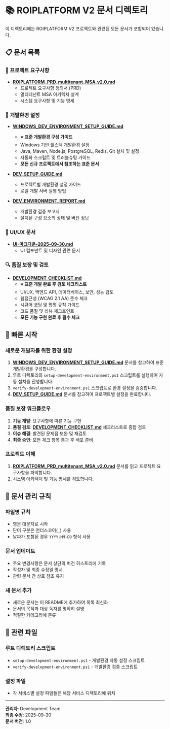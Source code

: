 # 📚 ROIPLATFORM V2 문서 디렉토리

이 디렉토리에는 ROIPLATFORM V2 프로젝트와 관련된 모든 문서가 포함되어 있습니다.

## 📋 문서 목록

### 🎯 프로젝트 요구사항
- **[ROIPLATFORM_PRD_multitenant_MSA_v2.0.md](./ROIPLATFORM_PRD_multitenant_MSA_v2.0.md)**
  - 프로젝트 요구사항 정의서 (PRD)
  - 멀티테넌트 MSA 아키텍처 설계
  - 시스템 요구사항 및 기능 명세

### 🔧 개발환경 설정
- **[WINDOWS_DEV_ENVIRONMENT_SETUP_GUIDE.md](./WINDOWS_DEV_ENVIRONMENT_SETUP_GUIDE.md)**
  - **⭐ 표준 개발환경 구성 가이드**
  - Windows 기반 풀스택 개발환경 설정
  - Java, Maven, Node.js, PostgreSQL, Redis, Git 설치 및 설정
  - 자동화 스크립트 및 트러블슈팅 가이드
  - **모든 신규 프로젝트에서 참조하는 표준 문서**

- **[DEV_SETUP_GUIDE.md](./DEV_SETUP_GUIDE.md)**
  - 프로젝트별 개발환경 설정 가이드
  - 로컬 개발 서버 실행 방법

- **[DEV_ENVIRONMENT_REPORT.md](./DEV_ENVIRONMENT_REPORT.md)**
  - 개발환경 검증 보고서
  - 설치된 구성 요소의 상태 및 버전 정보

### 🎨 UI/UX 문서
- **[UI-마크다운-2025-09-30.md](./UI-마크다운-2025-09-30.md)**
  - UI 컴포넌트 및 디자인 관련 문서

### 🔍 품질 보장 및 검토
- **[DEVELOPMENT_CHECKLIST.md](./DEVELOPMENT_CHECKLIST.md)**
  - **⭐ 표준 개발 완료 후 검토 체크리스트**
  - UI/UX, 백엔드 API, 데이터베이스, 보안, 성능 검토
  - 웹접근성 (WCAG 2.1 AA) 준수 체크
  - 시큐어 코딩 및 명명 규칙 가이드
  - 코드 품질 및 리뷰 체크포인트
  - **모든 기능 구현 완료 후 필수 체크**

## 🚀 빠른 시작

### 새로운 개발자를 위한 환경 설정
1. **[WINDOWS_DEV_ENVIRONMENT_SETUP_GUIDE.md](./WINDOWS_DEV_ENVIRONMENT_SETUP_GUIDE.md)** 문서를 참고하여 표준 개발환경을 구성합니다.
2. 루트 디렉토리의 `setup-development-environment.ps1` 스크립트를 실행하여 자동 설치를 진행합니다.
3. `verify-development-environment.ps1` 스크립트로 환경 설정을 검증합니다.
4. **[DEV_SETUP_GUIDE.md](./DEV_SETUP_GUIDE.md)** 문서를 참고하여 프로젝트별 설정을 완료합니다.

### 품질 보장 워크플로우
1. **기능 개발**: 요구사항에 따른 기능 구현
2. **품질 검토**: **[DEVELOPMENT_CHECKLIST.md](./DEVELOPMENT_CHECKLIST.md)** 체크리스트로 종합 검토
3. **이슈 해결**: 발견된 문제점 보완 및 재검토
4. **최종 승인**: 모든 체크 항목 통과 후 배포 준비

### 프로젝트 이해
1. **[ROIPLATFORM_PRD_multitenant_MSA_v2.0.md](./ROIPLATFORM_PRD_multitenant_MSA_v2.0.md)** 문서를 읽고 프로젝트 요구사항을 파악합니다.
2. 시스템 아키텍처 및 기능 명세를 검토합니다.

## 📝 문서 관리 규칙

### 파일명 규칙
- 영문 대문자로 시작
- 단어 구분은 언더스코어(`_`) 사용
- 날짜가 포함된 경우 `YYYY-MM-DD` 형식 사용

### 문서 업데이트
- 주요 변경사항은 문서 상단의 버전 히스토리에 기록
- 작성자 및 최종 수정일 명시
- 관련 문서 간 상호 참조 유지

### 새 문서 추가
- 새로운 문서는 이 README에 추가하여 목록 최신화
- 문서의 목적과 대상 독자를 명확히 설명
- 적절한 카테고리에 분류

## 🔗 관련 파일

### 루트 디렉토리 스크립트
- `setup-development-environment.ps1` - 개발환경 자동 설정 스크립트
- `verify-development-environment.ps1` - 개발환경 검증 스크립트

### 설정 파일
- 각 서비스별 설정 파일들은 해당 서비스 디렉토리에 위치

---

**관리자**: Development Team  
**최종 수정**: 2025-09-30  
**문서 버전**: 1.0